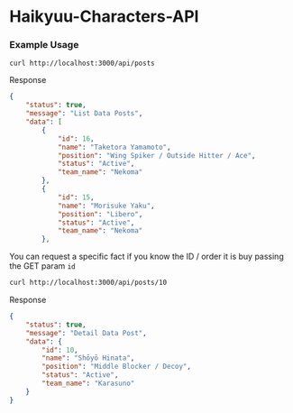 # Haikyuu-Characters-API

### Example Usage

``` 
curl http://localhost:3000/api/posts
```

Response

```json
{
    "status": true,
    "message": "List Data Posts",
    "data": [
        {
            "id": 16,
            "name": "Taketora Yamamoto",
            "position": "Wing Spiker / Outside Hitter / Ace",
            "status": "Active",
            "team_name": "Nekoma"
        },
        {
            "id": 15,
            "name": "Morisuke Yaku",
            "position": "Libero",
            "status": "Active",
            "team_name": "Nekoma"
        },
```

You can request a specific fact if you know the ID / order it is buy passing the GET param `id`

```bash
curl http://localhost:3000/api/posts/10
```

Response

```json
{
    "status": true,
    "message": "Detail Data Post",
    "data": {
        "id": 10,
        "name": "Shōyō Hinata",
        "position": "Middle Blocker / Decoy",
        "status": "Active",
        "team_name": "Karasuno"
    }
}
```
